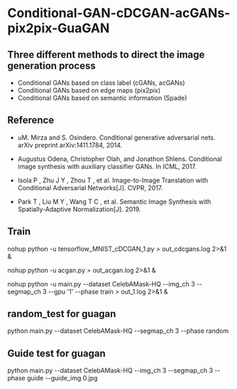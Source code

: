 # Conditional-GAN-cDCGAN-acGANs-pix2pix-GuaGAN


## Three different methods to direct the image generation process
 - Conditional GANs based on class label (cGANs, acGANs)
 - Conditional GANs based on edge maps (pix2pix)
 - Conditional GANs based on semantic information (Spade)
 
 

## Reference

 - uM. Mirza and S. Osindero. Conditional generative adversarial nets. arXiv preprint arXiv:1411.1784, 2014.
   
 
 - Augustus Odena, Christopher Olah, and Jonathon Shlens. Conditional image synthesis with auxiliary classifier GANs. In ICML, 2017.
   
 - Isola P , Zhu J Y , Zhou T , et al. Image-to-Image Translation with Conditional Adversarial  Networks[J]. CVPR, 2017.
   
 - Park T , Liu M Y , Wang T C , et al. Semantic Image Synthesis with Spatially-Adaptive Normalization[J]. 2019.
   
   
   

## Train
nohup python -u tensorflow_MNIST_cDCGAN_1.py > out_cdcgans.log 2>&1 &

nohup python -u acgan.py > out_acgan.log 2>&1 &

nohup python -u main.py --dataset CelebAMask-HQ  --img_ch 3 --segmap_ch 3 --gpu '1' --phase train > out_1.log 2>&1 &

## random_test for guagan
python main.py --dataset CelebAMask-HQ --segmap_ch 3 --phase random

## Guide test for guagan
python main.py --dataset CelebAMask-HQ --img_ch 3 --segmap_ch 3 --phase guide --guide_img 0.jpg



